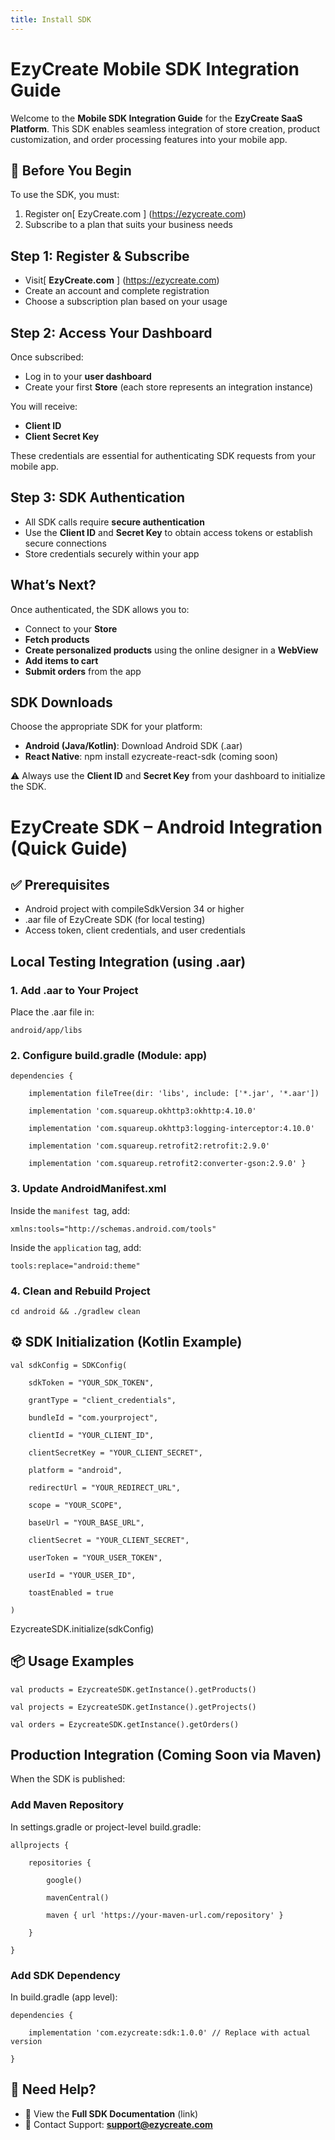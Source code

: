 ```yaml
---
title: Install SDK
---
```

# **EzyCreate Mobile SDK Integration Guide**

Welcome to the **Mobile SDK Integration Guide** for the **EzyCreate SaaS Platform**. This SDK enables seamless integration of store creation, product customization, and order processing features into your mobile app.

## **🔐 Before You Begin**

To use the SDK, you must:

1. Register on\[ EzyCreate.com ] (https://ezycreate.com)
2. Subscribe to a plan that suits your business needs

## **Step 1: Register & Subscribe**

* Visit[ **EzyCreate.com** ] (https://ezycreate.com)
* Create an account and complete registration
* Choose a subscription plan based on your usage

## **Step 2: Access Your Dashboard**

Once subscribed:

* Log in to your **user dashboard**
* Create your first **Store** (each store represents an integration instance)

You will receive:

* **Client ID**
* **Client Secret Key**

These credentials are essential for authenticating SDK requests from your mobile app.

## **Step 3: SDK Authentication**

* All SDK calls require **secure authentication**
* Use the **Client ID** and **Secret Key** to obtain access tokens or establish secure connections
* Store credentials securely within your app

## **What’s Next?**

Once authenticated, the SDK allows you to:

* Connect to your **Store**
* **Fetch products**
* **Create personalized products** using the online designer in a **WebView**
* **Add items to cart**
* **Submit orders** from the app

## **SDK Downloads**

Choose the appropriate SDK for your platform:

* **Android (Java/Kotlin)**: Download Android SDK (.aar)
* **React Native**: npm install ezycreate-react-sdk (coming soon)

⚠️ Always use the **Client ID** and **Secret Key** from your dashboard to initialize the SDK.

# **EzyCreate SDK – Android Integration (Quick Guide)**

## **✅ Prerequisites**

* Android project with compileSdkVersion 34 or higher
* .aar file of EzyCreate SDK (for local testing)
* Access token, client credentials, and user credentials

## **Local Testing Integration (using .aar)**

### **1. Add .aar to Your Project**

Place the .aar file in:

`android/app/libs`

### **2. Configure build.gradle (Module: app)**

`dependencies {`

`    implementation fileTree(dir: 'libs', include: ['*.jar', '*.aar'])`

`    implementation 'com.squareup.okhttp3:okhttp:4.10.0'`

`    implementation 'com.squareup.okhttp3:logging-interceptor:4.10.0'`

`    implementation 'com.squareup.retrofit2:retrofit:2.9.0'`

`    implementation 'com.squareup.retrofit2:converter-gson:2.9.0'
             }`

### **3. Update AndroidManifest.xml**

Inside the `manifest `tag, add:

`xmlns:tools="http://schemas.android.com/tools"`

Inside the `application` tag, add:

`tools:replace="android:theme"`

### **4. Clean and Rebuild Project**

`cd android && ./gradlew clean`

## **⚙️ SDK Initialization (Kotlin Example)**

`val sdkConfig = SDKConfig(`

`    sdkToken = "YOUR_SDK_TOKEN",`

`    grantType = "client_credentials",`

`    bundleId = "com.yourproject",`

`    clientId = "YOUR_CLIENT_ID",`

`    clientSecretKey = "YOUR_CLIENT_SECRET",`

`    platform = "android",`

`    redirectUrl = "YOUR_REDIRECT_URL",`

`    scope = "YOUR_SCOPE",`

`    baseUrl = "YOUR_BASE_URL",`

`    clientSecret = "YOUR_CLIENT_SECRET",`

`    userToken = "YOUR_USER_TOKEN",`

`    userId = "YOUR_USER_ID",`

`    toastEnabled = true`

`)`

EzycreateSDK.initialize(sdkConfig)

## **📦 Usage Examples**

`val products = EzycreateSDK.getInstance().getProducts()`

`val projects = EzycreateSDK.getInstance().getProjects()`

`val orders = EzycreateSDK.getInstance().getOrders()`

## **Production Integration (Coming Soon via Maven)**

When the SDK is published:

### **Add Maven Repository**

In settings.gradle or project-level build.gradle:

`allprojects {`

`    repositories {`

`        google()`

`        mavenCentral()`

`        maven { url 'https://your-maven-url.com/repository' }`

`    }`

`}`

### **Add SDK Dependency**

In build.gradle (app level):

`dependencies {`

`    implementation 'com.ezycreate:sdk:1.0.0' // Replace with actual version`

`}`

## **💬 Need Help?**

* 📘 View the **Full SDK Documentation** (link)
* 📧 Contact Support: **support@ezycreate.com**
